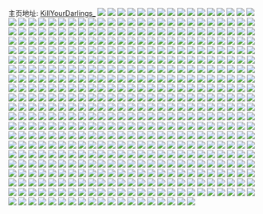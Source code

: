主页地址: [KillYourDarlings_](https://weibo.com/u/5675084008) 
![](https://wx4.sinaimg.cn/mw2000/006c44B2gy1geitjirdgaj30tz0jt43v.jpg) 
![](https://wx4.sinaimg.cn/mw2000/006c44B2gy1geis0g6v1yj30u01t0e0t.jpg) 
![](https://wx4.sinaimg.cn/mw2000/006c44B2gy1geis0hu0v4j30u01t0aus.jpg) 
![](https://wx4.sinaimg.cn/mw2000/006c44B2gy1gei0or2hn1j30u008hdho.jpg) 
![](https://wx4.sinaimg.cn/mw2000/006c44B2gy1gei06efi24j30hs0euq3v.jpg) 
![](https://wx4.sinaimg.cn/mw2000/006c44B2gy1gehkea1f4cj30u01bh7dr.jpg) 
![](https://wx4.sinaimg.cn/mw2000/006c44B2gy1gehkee1hlij32883c7b29.jpg) 
![](https://wx4.sinaimg.cn/mw2000/006c44B2gy1gehkeca7a7j32ve256hdt.jpg) 
![](https://wx4.sinaimg.cn/mw2000/006c44B2gy1gehkeeomvqj30zk0nojx8.jpg) 
![](https://wx4.sinaimg.cn/mw2000/006c44B2gy1gehkefu68sj30u00jy3z9.jpg) 
![](https://wx4.sinaimg.cn/mw2000/006c44B2gy1gehkefc75qj30zk1hgaig.jpg) 
![](https://wx4.sinaimg.cn/mw2000/006c44B2gy1gehkeggw1qj30zk1heah4.jpg) 
![](https://wx4.sinaimg.cn/mw2000/006c44B2gy1gehkei9hz3j32cf3ite81.jpg) 
![](https://wx4.sinaimg.cn/mw2000/006c44B2gy1gehkekjrkvj32d83fcqv5.jpg) 
![](https://wx4.sinaimg.cn/mw2000/006c44B2gy1gehj535voaj30go0go75m.jpg) 
![](https://wx4.sinaimg.cn/mw2000/006c44B2gy1gegwdgg3ahj32tc480qvh.jpg) 
![](https://wx4.sinaimg.cn/mw2000/006c44B2gy1gegwd2ykynj31z42yo1l0.jpg) 
![](https://wx4.sinaimg.cn/mw2000/006c44B2gy1gegwdsb28gj356o3ggkjw.jpg) 
![](https://wx4.sinaimg.cn/mw2000/006c44B2gy1gefljudk1sj30yo0ubqhk.jpg) 
![](https://wx4.sinaimg.cn/mw2000/006c44B2gy1gefljus3uaj30h80f6wf9.jpg) 
![](https://wx4.sinaimg.cn/mw2000/006c44B2gy1gefhfg6l64j31o0190u0y.jpg) 
![](https://wx4.sinaimg.cn/mw2000/006c44B2gy1gefhfki5lej31o0190b2b.jpg) 
![](https://wx4.sinaimg.cn/mw2000/006c44B2gy1gefhfo02vvj31o0190hdu.jpg) 
![](https://wx4.sinaimg.cn/mw2000/006c44B2gy1gefhfrcdd1j31o0190e82.jpg) 
![](https://wx4.sinaimg.cn/mw2000/006c44B2gy1gee6n7ke59j313y1o0qv5.jpg) 
![](https://wx4.sinaimg.cn/mw2000/006c44B2gy1gee6na8h6mj30lv12nn5m.jpg) 
![](https://wx4.sinaimg.cn/mw2000/006c44B2gy1gee6ncd318j316o1kwu0x.jpg) 
![](https://wx4.sinaimg.cn/mw2000/006c44B2gy1gee6n9dad2j31401o2kjl.jpg) 
![](https://wx4.sinaimg.cn/mw2000/006c44B2gy1gebu5xt58pj32yo4g07ws.jpg) 
![](https://wx4.sinaimg.cn/mw2000/006c44B2gy1gebu62rg1ej32tc480x6z.jpg) 
![](https://wx4.sinaimg.cn/mw2000/006c44B2gy1gebu678j87j34802tcx6p.jpg) 
![](https://wx4.sinaimg.cn/mw2000/006c44B2gy1gebu695d7ej32x24dlqv5.jpg) 
![](https://wx4.sinaimg.cn/mw2000/006c44B2gy1gebu9rczkwj31900u0h2f.jpg) 
![](https://wx4.sinaimg.cn/mw2000/006c44B2gy1gebu6gqp4fj34g02yo1l7.jpg) 
![](https://wx4.sinaimg.cn/mw2000/006c44B2gy1gebu9wss0aj32tc480e89.jpg) 
![](https://wx4.sinaimg.cn/mw2000/006c44B2gy1gebu9q3mclj32yo4g0e83.jpg) 
![](https://wx4.sinaimg.cn/mw2000/006c44B2gy1gebu9kq299j34g02yox6y.jpg) 
![](https://wx4.sinaimg.cn/mw2000/006c44B2gy1gebua2utnej341r2p6qvc.jpg) 
![](https://wx4.sinaimg.cn/mw2000/006c44B2gy1gebua6h9b2j31z42yoqv9.jpg) 
![](https://wx4.sinaimg.cn/mw2000/006c44B2gy1gebuac845uj32yo4g07ws.jpg) 
![](https://wx4.sinaimg.cn/mw2000/006c44B2gy1gebuhnvhzkj34g02yokjv.jpg) 
![](https://wx4.sinaimg.cn/mw2000/006c44B2gy1gebujxe57tj34c62w4b2i.jpg) 
![](https://wx4.sinaimg.cn/mw2000/006c44B2gy1gebu6lbdibj34g02yo7wr.jpg) 
![](https://wx4.sinaimg.cn/mw2000/006c44B2gy1gebu6pvz8fj34g02yo4qz.jpg) 
![](https://wx4.sinaimg.cn/mw2000/006c44B2gy1gebu65tynfj31z42yo7wm.jpg) 
![](https://wx4.sinaimg.cn/mw2000/006c44B2gy1gebu6bkzzdj31z42yox6s.jpg) 
![](https://wx4.sinaimg.cn/mw2000/006c44B2gy1geazoz9e1wj30us0usdfy.jpg) 
![](https://wx4.sinaimg.cn/mw2000/006c44B2gy1geazlu2ruqj31400u0hc0.jpg) 
![](https://wx4.sinaimg.cn/mw2000/006c44B2gy1geazozzzokj30us0usdfy.jpg) 
![](https://wx4.sinaimg.cn/mw2000/006c44B2gy1geazmgrb5fj30rs0ku0yg.jpg) 
![](https://wx4.sinaimg.cn/mw2000/006c44B2gy1geaphx3x0rj31406oix6q.jpg) 
![](https://wx4.sinaimg.cn/mw2000/006c44B2gy1geapi88hkcj31405nkhdu.jpg) 
![](https://wx4.sinaimg.cn/mw2000/006c44B2gy1ge9rd21saaj30qo0i43zs.jpg) 
![](https://wx4.sinaimg.cn/mw2000/006c44B2gy1ge8caowpnyj30qo0it402.jpg) 
![](https://wx4.sinaimg.cn/mw2000/006c44B2gy1ge778ewwdlj31s01c0kjl.jpg) 
![](https://wx4.sinaimg.cn/mw2000/006c44B2gy1ge54ewz8r7j31401o2qv5.jpg) 
![](https://wx4.sinaimg.cn/mw2000/006c44B2gy1ge54f08kc8j316o1kwhdt.jpg) 
![](https://wx4.sinaimg.cn/mw2000/006c44B2gy1ge54extsqoj30sx0zg10e.jpg) 
![](https://wx4.sinaimg.cn/mw2000/006c44B2gy1ge3oiwes7pj30gl0cjgne.jpg) 
![](https://wx4.sinaimg.cn/mw2000/006c44B2gy1ge3oiwufl0j30us0usdfy.jpg) 
![](https://wx4.sinaimg.cn/mw2000/006c44B2gy1ge3oixc3cvj30gk0c5tad.jpg) 
![](https://wx4.sinaimg.cn/mw2000/006c44B2gy1ge3oiy0x6vj30zk0zk7eg.jpg) 
![](https://wx4.sinaimg.cn/mw2000/006c44B2gy1ge3oiyi4pwj30us0usdfy.jpg) 
![](https://wx4.sinaimg.cn/mw2000/006c44B2gy1ge3oiz7kizj30zk0zjqar.jpg) 
![](https://wx4.sinaimg.cn/mw2000/006c44B2gy1ge3oizslnxj30zk0rdtct.jpg) 
![](https://wx4.sinaimg.cn/mw2000/006c44B2gy1ge3oj08go4j30us0usdfy.jpg) 
![](https://wx4.sinaimg.cn/mw2000/006c44B2gy1ge3oj0sl8lj30zk0r3q77.jpg) 
![](https://wx4.sinaimg.cn/mw2000/006c44B2gy1ge3m7xhpxdj31hc0zkb2b.jpg) 
![](https://wx4.sinaimg.cn/mw2000/006c44B2gy1ge3m7470x3j31hc0zkb2b.jpg) 
![](https://wx4.sinaimg.cn/mw2000/006c44B2gy1ge3m7j7oruj31hc0zk7wj.jpg) 
![](https://wx4.sinaimg.cn/mw2000/006c44B2gy1ge06eg4lanj30ra0zktk9.jpg) 
![](https://wx4.sinaimg.cn/mw2000/006c44B2gy1ge06eh7kvij30ra0zkwnr.jpg) 
![](https://wx4.sinaimg.cn/mw2000/006c44B2gy1ge06eig802j30ra0zkk28.jpg) 
![](https://wx4.sinaimg.cn/mw2000/006c44B2gy1ge06ejpe0oj30ra0zk7fh.jpg) 
![](https://wx4.sinaimg.cn/mw2000/006c44B2gy1ge06ekv3pvj30sg0zkqd2.jpg) 
![](https://wx4.sinaimg.cn/mw2000/006c44B2gy1ge06em38jdj30sg0zkguq.jpg) 
![](https://wx4.sinaimg.cn/mw2000/006c44B2gy1ge06enc0o8j30ra0zkti7.jpg) 
![](https://wx4.sinaimg.cn/mw2000/006c44B2gy1ge06eonzoqj30sg0zktkr.jpg) 
![](https://wx4.sinaimg.cn/mw2000/006c44B2gy1ge06eqhx0qj318g0zkwtl.jpg) 
![](https://wx4.sinaimg.cn/mw2000/006c44B2gy1gdx2an2v3gj322o340u0x.jpg) 
![](https://wx4.sinaimg.cn/mw2000/006c44B2gy1gdx2aove3hj30u013ztff.jpg) 
![](https://wx4.sinaimg.cn/mw2000/006c44B2gy1gdx2ao70lsj30v91jlkds.jpg) 
![](https://wx4.sinaimg.cn/mw2000/006c44B2gy1gdx2aqocqnj322o340npe.jpg) 
![](https://wx4.sinaimg.cn/mw2000/006c44B2gy1gdx2azevpaj326q3a37wk.jpg) 
![](https://wx4.sinaimg.cn/mw2000/006c44B2gy1gdx2arffsmj314513gdr7.jpg) 
![](https://wx4.sinaimg.cn/mw2000/006c44B2gy1gdx2avpabbj31jk2931kx.jpg) 
![](https://wx4.sinaimg.cn/mw2000/006c44B2gy1gdx2auk8x5j31jk292hdt.jpg) 
![](https://wx4.sinaimg.cn/mw2000/006c44B2gy1gdx2asuil0j31jk2qrkjl.jpg) 
![](https://wx4.sinaimg.cn/mw2000/006c44B2gy1gdvlw50xwlj30u011igoz.jpg) 
![](https://wx4.sinaimg.cn/mw2000/006c44B2gy1gdvlw6cj45j30u011iaeu.jpg) 
![](https://wx4.sinaimg.cn/mw2000/006c44B2gy1gdvlw7elkej30u011i0ww.jpg) 
![](https://wx4.sinaimg.cn/mw2000/006c44B2gy1gdvlw8erqzj30u011iae8.jpg) 
![](https://wx4.sinaimg.cn/mw2000/006c44B2gy1gdvlwahte8j30u011h42f.jpg) 
![](https://wx4.sinaimg.cn/mw2000/006c44B2gy1gdvlwcg17aj30u011iae3.jpg) 
![](https://wx4.sinaimg.cn/mw2000/006c44B2gy1gdvlw9j1qmj30u011igq7.jpg) 
![](https://wx4.sinaimg.cn/mw2000/006c44B2gy1gdvlwbd39ej30u011igot.jpg) 
![](https://wx4.sinaimg.cn/mw2000/006c44B2gy1gduhyfdno7j30u00uptbg.jpg) 
![](https://wx4.sinaimg.cn/mw2000/006c44B2gy1gduhyg59i3j30u00u0q8l.jpg) 
![](https://wx4.sinaimg.cn/mw2000/006c44B2gy1gduhygqbxzj30u011iwj3.jpg) 
![](https://wx4.sinaimg.cn/mw2000/006c44B2gy1gduhyhardgj30u011i41m.jpg) 
![](https://wx4.sinaimg.cn/mw2000/006c44B2gy1gduhyhv855j30u011h445.jpg) 
![](https://wx4.sinaimg.cn/mw2000/006c44B2gy1gduhyicph7j30u011hada.jpg) 
![](https://wx4.sinaimg.cn/mw2000/006c44B2gy1gduhyjihmxj30u011i7af.jpg) 
![](https://wx4.sinaimg.cn/mw2000/006c44B2gy1gduhyisx4tj30u011d41g.jpg) 
![](https://wx4.sinaimg.cn/mw2000/006c44B2gy1gduhyk27lwj30u010rdn9.jpg) 
![](https://wx4.sinaimg.cn/mw2000/006c44B2gy1gds6hkjp26j31400u0n22.jpg) 
![](https://wx4.sinaimg.cn/mw2000/006c44B2gy1gds6hme2vfj30u0191jy5.jpg) 
![](https://wx4.sinaimg.cn/mw2000/006c44B2gy1gds6hnxafkj31400u0gpk.jpg) 
![](https://wx4.sinaimg.cn/mw2000/006c44B2gy1gds6hrqv6yj30u01cyn6r.jpg) 
![](https://wx4.sinaimg.cn/mw2000/006c44B2gy1gds6ht63hfj317h0u0778.jpg) 
![](https://wx4.sinaimg.cn/mw2000/006c44B2gy1gds6hw7y2zj31400u010r.jpg) 
![](https://wx4.sinaimg.cn/mw2000/006c44B2gy1gdohvw36foj30u011iwk8.jpg) 
![](https://wx4.sinaimg.cn/mw2000/006c44B2gy1gdohvwqk78j30q00wigqq.jpg) 
![](https://wx4.sinaimg.cn/mw2000/006c44B2gy1gdohvxfuoij30u011iah0.jpg) 
![](https://wx4.sinaimg.cn/mw2000/006c44B2gy1gdohvy7azoj30u00u00vy.jpg) 
![](https://wx4.sinaimg.cn/mw2000/006c44B2gy1gdnbh3cegdj30u011i0wr.jpg) 
![](https://wx4.sinaimg.cn/mw2000/006c44B2gy1gdnbh3z6xxj30u011itd0.jpg) 
![](https://wx4.sinaimg.cn/mw2000/006c44B2gy1gdnbh4qp95j30sg0iz40m.jpg) 
![](https://wx4.sinaimg.cn/mw2000/006c44B2gy1gdnbh6byjpj33gg56oha7.jpg) 
![](https://wx4.sinaimg.cn/mw2000/006c44B2gy1gdl4evlsr6j30sg1ek441.jpg) 
![](https://wx4.sinaimg.cn/mw2000/006c44B2gy1gdl4ew5mv4j30sg1ekahz.jpg) 
![](https://wx4.sinaimg.cn/mw2000/006c44B2gy1gdhjet4ovuj31jk3d24qp.jpg) 
![](https://wx4.sinaimg.cn/mw2000/006c44B2gy1gdgpzwu186j30u01t0wra.jpg) 
![](https://wx4.sinaimg.cn/mw2000/006c44B2gy1gdgo9aqweoj30u011hmzq.jpg) 
![](https://wx4.sinaimg.cn/mw2000/006c44B2gy1gdgo9by7fjj30u00u0774.jpg) 
![](https://wx4.sinaimg.cn/mw2000/006c44B2gy1gdgo9b86wbj30u011iq54.jpg) 
![](https://wx4.sinaimg.cn/mw2000/006c44B2gy1gdegcbbrkwj30q00wimzi.jpg) 
![](https://wx4.sinaimg.cn/mw2000/006c44B2gy1gdegcc179qj30q00wi40e.jpg) 
![](https://wx4.sinaimg.cn/mw2000/006c44B2gy1gdegccpqr3j30mg0o8myt.jpg) 
![](https://wx4.sinaimg.cn/mw2000/006c44B2gy1gdegcdfdu1j30rq0yogo5.jpg) 
![](https://wx4.sinaimg.cn/mw2000/006c44B2gy1gdegce2rlxj30rp0ymdib.jpg) 
![](https://wx4.sinaimg.cn/mw2000/006c44B2gy1gdegcfbq8dj30rq0yo0w3.jpg) 
![](https://wx4.sinaimg.cn/mw2000/006c44B2gy1gdeg8myqcij30u011c42l.jpg) 
![](https://wx4.sinaimg.cn/mw2000/006c44B2gy1gdeg8oxo5uj30u00u0wio.jpg) 
![](https://wx4.sinaimg.cn/mw2000/006c44B2gy1gdeg8nylnoj30u011cdky.jpg) 
![](https://wx4.sinaimg.cn/mw2000/006c44B2gy1gdeg9pxamij30u00u0tbb.jpg) 
![](https://wx4.sinaimg.cn/mw2000/006c44B2gy1gdebia58czj314010y15m.jpg) 
![](https://wx4.sinaimg.cn/mw2000/006c44B2gy1gdebiaoswtj314010ydqm.jpg) 
![](https://wx4.sinaimg.cn/mw2000/006c44B2gy1gdebibhyetj314010y12j.jpg) 
![](https://wx4.sinaimg.cn/mw2000/006c44B2gy1gdebic05i6j314010ygvv.jpg) 
![](https://wx4.sinaimg.cn/mw2000/006c44B2gy1gdebicku78j31401jg4fq.jpg) 
![](https://wx4.sinaimg.cn/mw2000/006c44B2gy1gdd9s9rglhj31o0190000.jpg) 
![](https://wx4.sinaimg.cn/mw2000/006c44B2gy1gdd9sfkofyj31901o0b2a.jpg) 
![](https://wx4.sinaimg.cn/mw2000/006c44B2gy1gdd9srbgyqj31901o0e82.jpg) 
![](https://wx4.sinaimg.cn/mw2000/006c44B2gy1gdd9smic8qj31o0190b2a.jpg) 
![](https://wx4.sinaimg.cn/mw2000/006c44B2gy1gdd0npdh5dj33dj52anpo.jpg) 
![](https://wx4.sinaimg.cn/mw2000/006c44B2gy1gdd0ofpf83j33dj52ahe6.jpg) 
![](https://wx4.sinaimg.cn/mw2000/006c44B2gy1gdd0p5740mj33dj52aqvh.jpg) 
![](https://wx4.sinaimg.cn/mw2000/006c44B2gy1gdc2mut6prj30k40g8gwa.jpg) 
![](https://wx4.sinaimg.cn/mw2000/006c44B2gy1gdc2mwvye1j30tz1it4qp.jpg) 
![](https://wx4.sinaimg.cn/mw2000/006c44B2gy1gdbwp7d1qtj311x1kw77g.jpg) 
![](https://wx4.sinaimg.cn/mw2000/006c44B2gy1gdbwp70etgj30u011fag0.jpg) 
![](https://wx4.sinaimg.cn/mw2000/006c44B2gy1gdbwp6lx93j30rs0xlwmj.jpg) 
![](https://wx4.sinaimg.cn/mw2000/006c44B2gy1gd9qg7kpx0j31402bg1ky.jpg) 
![](https://wx4.sinaimg.cn/mw2000/006c44B2gy1gd9qg8dl1nj30s20titdz.jpg) 
![](https://wx4.sinaimg.cn/mw2000/006c44B2gy1gd9qg8v8coj30s20u6jxc.jpg) 
![](https://wx4.sinaimg.cn/mw2000/006c44B2gy1gd9qg9vh89j31401kk1kx.jpg) 
![](https://wx4.sinaimg.cn/mw2000/006c44B2gy1gd54xrwmwlj311m1hce1y.jpg) 
![](https://wx4.sinaimg.cn/mw2000/006c44B2gy1gd54xomkpej32o03k0hdv.jpg) 
![](https://wx4.sinaimg.cn/mw2000/006c44B2gy1gd54xqnrzlj33k02o0npe.jpg) 
![](https://wx4.sinaimg.cn/mw2000/006c44B2gy1gd4xvqjih4j31ko11se82.jpg) 
![](https://wx4.sinaimg.cn/mw2000/006c44B2gy1gd4xvs7zgkj31ko10ex6p.jpg) 
![](https://wx4.sinaimg.cn/mw2000/006c44B2gy1gd33y3ph89j30t010978b.jpg) 
![](https://wx4.sinaimg.cn/mw2000/006c44B2gy1gd33y43soqj30t0109q6m.jpg) 
![](https://wx4.sinaimg.cn/mw2000/006c44B2gy1gd33y4hfb0j30t0109tco.jpg) 
![](https://wx4.sinaimg.cn/mw2000/006c44B2gy1gd33y542gdj30t0109n1d.jpg) 
![](https://wx4.sinaimg.cn/mw2000/006c44B2gy1gcxd5r3fthj31s016onpd.jpg) 
![](https://wx4.sinaimg.cn/mw2000/006c44B2gy1gctdg8ta7sj30n00uotbi.jpg) 
![](https://wx4.sinaimg.cn/mw2000/006c44B2gy1gctdg9bt12j314513gdr7.jpg) 
![](https://wx4.sinaimg.cn/mw2000/006c44B2gy1gctdk6h9rdj31w02io1ky.jpg) 
![](https://wx4.sinaimg.cn/mw2000/006c44B2gy1gctdk7v9wuj31tg2fp4qp.jpg) 
![](https://wx4.sinaimg.cn/mw2000/006c44B2gy1gctdk98oddj31pe2fou0x.jpg) 
![](https://wx4.sinaimg.cn/mw2000/006c44B2gy1gctdk9zegsj30u012wak1.jpg) 
![](https://wx4.sinaimg.cn/mw2000/006c44B2gy1gctdkamz8gj30u0139gwp.jpg) 
![](https://wx4.sinaimg.cn/mw2000/006c44B2gy1gctdkb6gmsj30u00zzqcy.jpg) 
![](https://wx4.sinaimg.cn/mw2000/006c44B2gy1gctdkblbeuj30u00twjz2.jpg) 
![](https://wx4.sinaimg.cn/mw2000/006c44B2gy1gcspispnjkj30qo0gpgp0.jpg) 
![](https://wx4.sinaimg.cn/mw2000/006c44B2gy1gcspitffnhj30qo12on25.jpg) 
![](https://wx4.sinaimg.cn/mw2000/006c44B2gy1gcsphy1nooj31hc0u0dqp.jpg) 
![](https://wx4.sinaimg.cn/mw2000/006c44B2gy1gcspiu3hj4j30qn0engpe.jpg) 
![](https://wx4.sinaimg.cn/mw2000/006c44B2gy1gcspigkbi5j31o01907wk.jpg) 
![](https://wx4.sinaimg.cn/mw2000/006c44B2gy1gcspi0a94cj30zk0zk11y.jpg) 
![](https://wx4.sinaimg.cn/mw2000/006c44B2gy1gcspi0v71gj315o1jk42y.jpg) 
![](https://wx4.sinaimg.cn/mw2000/006c44B2gy1gcspivalkxj30qo15745v.jpg) 
![](https://wx4.sinaimg.cn/mw2000/006c44B2gy1gcspivyedfj30qo0gmdi4.jpg) 
![](https://wx4.sinaimg.cn/mw2000/006c44B2gy1gcshfuzz6dj30u00k0tcs.jpg) 
![](https://wx4.sinaimg.cn/mw2000/006c44B2gy1gcr7k6qdxlj31jk112trx.jpg) 
![](https://wx4.sinaimg.cn/mw2000/006c44B2gy1gcr7k7yl5qj31fu0yk4gq.jpg) 
![](https://wx4.sinaimg.cn/mw2000/006c44B2gy1gcr7k8vajdj31jk0v9ann.jpg) 
![](https://wx4.sinaimg.cn/mw2000/006c44B2gy1gcr7kaqe28j31jk0v9qk1.jpg) 
![](https://wx4.sinaimg.cn/mw2000/006c44B2gy1gcr7kbmbv9j31jk0v9amz.jpg) 
![](https://wx4.sinaimg.cn/mw2000/006c44B2gy1gcow4fqh6ej30ae068glp.jpg) 
![](https://wx4.sinaimg.cn/mw2000/006c44B2gy1gcnt2u6mksj30u00smah5.jpg) 
![](https://wx4.sinaimg.cn/mw2000/006c44B2gy1gcnt2vckq6j31tg2fp4qp.jpg) 
![](https://wx4.sinaimg.cn/mw2000/006c44B2gy1gcnt2wpxb6j30rs1akb29.jpg) 
![](https://wx4.sinaimg.cn/mw2000/006c44B2gy1gcnt2ybikgj325s1j2u0x.jpg) 
![](https://wx4.sinaimg.cn/mw2000/006c44B2gy1gcnt32k1p4j31f02gi1ky.jpg) 
![](https://wx4.sinaimg.cn/mw2000/006c44B2gy1gcnt308c9cj316o1j41do.jpg) 
![](https://wx4.sinaimg.cn/mw2000/006c44B2gy1gclu95j4sfj31pk2jzhdt.jpg) 
![](https://wx4.sinaimg.cn/mw2000/006c44B2gy1gckofnqrwqj30u00f9afc.jpg) 
![](https://wx4.sinaimg.cn/mw2000/006c44B2gy1gckofod56jj30u00gvdho.jpg) 
![](https://wx4.sinaimg.cn/mw2000/006c44B2gy1gckofow1gwj30u00cftae.jpg) 
![](https://wx4.sinaimg.cn/mw2000/006c44B2gy1gckofpixmsj30u00cnn0f.jpg) 
![](https://wx4.sinaimg.cn/mw2000/006c44B2gy1gckj16l7voj30u00gvn5e.jpg) 
![](https://wx4.sinaimg.cn/mw2000/006c44B2gy1gcjeyaaldvj30u014446t.jpg) 
![](https://wx4.sinaimg.cn/mw2000/006c44B2gy1gcjeybvfydj30u013pnej.jpg) 
![](https://wx4.sinaimg.cn/mw2000/006c44B2gy1gcj99x8fwnj31zm1evkbk.jpg) 
![](https://wx4.sinaimg.cn/mw2000/006c44B2gy1gcj9a3eov9j30u00o077w.jpg) 
![](https://wx4.sinaimg.cn/mw2000/006c44B2gy1gcj9a2cb9gj32c028h4qq.jpg) 
![](https://wx4.sinaimg.cn/mw2000/006c44B2gy1gcj9a43kx2j30u00o0q5n.jpg) 
![](https://wx4.sinaimg.cn/mw2000/006c44B2gy1gchzkhrdj7j30qo12z42l.jpg) 
![](https://wx4.sinaimg.cn/mw2000/006c44B2gy1gchzkinm4sj30qo130dk7.jpg) 
![](https://wx4.sinaimg.cn/mw2000/006c44B2gy1gci433usnbj30qo0tvtcw.jpg) 
![](https://wx4.sinaimg.cn/mw2000/006c44B2gy1gci436los6j30qo130qmo.jpg) 
![](https://wx4.sinaimg.cn/mw2000/006c44B2gy1gcgtgim443j30ox11imzj.jpg) 
![](https://wx4.sinaimg.cn/mw2000/006c44B2gy1gcgtgl31j0j30mq0xc454.jpg) 
![](https://wx4.sinaimg.cn/mw2000/006c44B2gy1gcgtgk6smcj31jk1111kx.jpg) 
![](https://wx4.sinaimg.cn/mw2000/006c44B2gy1gcgtglr248j30n00xegrr.jpg) 
![](https://wx4.sinaimg.cn/mw2000/006c44B2gy1gcgtgmkbbxj30n00xg44i.jpg) 
![](https://wx4.sinaimg.cn/mw2000/006c44B2gy1gcgtgn6iqdj30n00xegse.jpg) 
![](https://wx4.sinaimg.cn/mw2000/006c44B2gy1gcgtgoeauwj30n00xe0yl.jpg) 
![](https://wx4.sinaimg.cn/mw2000/006c44B2gy1gcgtgnq81yj30n00xbjug.jpg) 
![](https://wx4.sinaimg.cn/mw2000/006c44B2gy1gcgtgqyr1bj31e0230npd.jpg) 
![](https://wx4.sinaimg.cn/mw2000/006c44B2gy1gcfwp6u6yqj33k02o0e89.jpg) 
![](https://wx4.sinaimg.cn/mw2000/006c44B2gy1gcc5bb6a6qj3140188k9d.jpg) 
![](https://wx4.sinaimg.cn/mw2000/006c44B2gy1gc20jm4fk3j31jk111gw5.jpg) 
![](https://wx4.sinaimg.cn/mw2000/006c44B2gy1gc0w8tzp7bj30sg0iz0u7.jpg) 
![](https://wx4.sinaimg.cn/mw2000/006c44B2gy1gc0w8uhp3dj30zk0np0vy.jpg) 
![](https://wx4.sinaimg.cn/mw2000/006c44B2gy1gc0w8v4onaj30u011i780.jpg) 
![](https://wx4.sinaimg.cn/mw2000/006c44B2gy1gc0w8vn788j30pw0w6q6r.jpg) 
![](https://wx4.sinaimg.cn/mw2000/006c44B2gy1gc0w8w7pt7j30u011igp9.jpg) 
![](https://wx4.sinaimg.cn/mw2000/006c44B2gy1gc0w8wsdj0j30u011i76x.jpg) 
![](https://wx4.sinaimg.cn/mw2000/006c44B2gy1gc0jlgcxs4j30u00ygtc8.jpg) 
![](https://wx4.sinaimg.cn/mw2000/006c44B2gy1gc0jlin2rdg30dw0b4x6q.jpg) 
![](https://wx4.sinaimg.cn/mw2000/006c44B2gy1gbzlby0y1oj356o3gg1kz.jpg) 
![](https://wx4.sinaimg.cn/mw2000/006c44B2gy1gbzlc48yv0j356o3ggx6q.jpg) 
![](https://wx4.sinaimg.cn/mw2000/006c44B2gy1gbyqbez7ssj3140194tqt.jpg) 
![](https://wx4.sinaimg.cn/mw2000/006c44B2gy1gbycaj3fkmj30k00ov78o.jpg) 
![](https://wx4.sinaimg.cn/mw2000/006c44B2gy1gbycak5anlj30k00j141r.jpg) 
![](https://wx4.sinaimg.cn/mw2000/006c44B2gy1gbycakhyn8j30dd0cfdh8.jpg) 
![](https://wx4.sinaimg.cn/mw2000/006c44B2gy1gbycalpnkzj30k00jr0w2.jpg) 
![](https://wx4.sinaimg.cn/mw2000/006c44B2gy1gbxfvmiy99j31p62jr4lq.jpg) 
![](https://wx4.sinaimg.cn/mw2000/006c44B2gy1gbxfvlppgfj30np0zk75n.jpg) 
![](https://wx4.sinaimg.cn/mw2000/006c44B2gy1gbxfvnmr5xj321v32s7wh.jpg) 
![](https://wx4.sinaimg.cn/mw2000/006c44B2gy1gbxfvqlvhsj3204306x6s.jpg) 
![](https://wx4.sinaimg.cn/mw2000/006c44B2gy1gbxfvtsd8wj31jk2o1qv5.jpg) 
![](https://wx4.sinaimg.cn/mw2000/006c44B2gy1gbxfvui2qrj30u0190grh.jpg) 
![](https://wx4.sinaimg.cn/mw2000/006c44B2gy1gbxfvoh41gj314a25sn4t.jpg) 
![](https://wx4.sinaimg.cn/mw2000/006c44B2gy1gbxfvv5451j30u01hbgrm.jpg) 
![](https://wx4.sinaimg.cn/mw2000/006c44B2gy1gbv844bggij30qo0pcjvr.jpg) 
![](https://wx4.sinaimg.cn/mw2000/006c44B2gy1gbsbkfigtbj30u011i0wg.jpg) 
![](https://wx4.sinaimg.cn/mw2000/006c44B2gy1gbsbkg3cr6j30u00u041x.jpg) 
![](https://wx4.sinaimg.cn/mw2000/006c44B2gy1gbsbkgryvej30u011igpm.jpg) 
![](https://wx4.sinaimg.cn/mw2000/006c44B2gy1gbsbkhe6efj30u011igqy.jpg) 
![](https://wx4.sinaimg.cn/mw2000/006c44B2gy1gbsbklz5wgj30qo0watc3.jpg) 
![](https://wx4.sinaimg.cn/mw2000/006c44B2gy1gbsbki7dcfj30t017ktjl.jpg) 
![](https://wx4.sinaimg.cn/mw2000/006c44B2gy1gbsbkiwcgnj30u011hdl5.jpg) 
![](https://wx4.sinaimg.cn/mw2000/006c44B2gy1gbsbkjksgxj30u011i0yq.jpg) 
![](https://wx4.sinaimg.cn/mw2000/006c44B2gy1gbsbkmsbenj30ts1180x3.jpg) 
![](https://wx4.sinaimg.cn/mw2000/006c44B2gy1gbrtuoq6igj32ea1lj4qr.jpg) 
![](https://wx4.sinaimg.cn/mw2000/006c44B2gy1gbrtuucsmkj32hq3qke86.jpg) 
![](https://wx4.sinaimg.cn/mw2000/006c44B2gy1gbn4lfazwzj30tw0jrjy9.jpg) 
![](https://wx4.sinaimg.cn/mw2000/006c44B2gy1gblv2qpocej31s035s7wl.jpg) 
![](https://wx4.sinaimg.cn/mw2000/006c44B2gy1gblv2vyfhsj335s23u1l2.jpg) 
![](https://wx4.sinaimg.cn/mw2000/006c44B2gy1gblv31t2zyj323u35shdy.jpg) 
![](https://wx4.sinaimg.cn/mw2000/006c44B2gy1gblv37tsutj335s23uu11.jpg) 
![](https://wx4.sinaimg.cn/mw2000/006c44B2gy1gbkqq0mrkvj30u00zon1g.jpg) 
![](https://wx4.sinaimg.cn/mw2000/006c44B2gy1gbkqq18nj2j30u00zo0xr.jpg) 
![](https://wx4.sinaimg.cn/mw2000/006c44B2gy1gbkqq1swgjj30u00zon26.jpg) 
![](https://wx4.sinaimg.cn/mw2000/006c44B2gy1gbkqq2aewuj30u00zojvd.jpg) 
![](https://wx4.sinaimg.cn/mw2000/006c44B2gy1gbkox2mioej30u00towjr.jpg) 
![](https://wx4.sinaimg.cn/mw2000/006c44B2gy1gbih2uin7bj31vo3h0e81.jpg) 
![](https://wx4.sinaimg.cn/mw2000/006c44B2gy1gb3j5ovry7j30u00yi0x2.jpg) 
![](https://wx4.sinaimg.cn/mw2000/006c44B2gy1gb12v2hnjnj30u02faqpt.jpg) 
![](https://wx4.sinaimg.cn/mw2000/006c44B2gy1gb0hjfriq1j30u011ijvs.jpg) 
![](https://wx4.sinaimg.cn/mw2000/006c44B2gy1gb0hjgdpyyj30u011hacx.jpg) 
![](https://wx4.sinaimg.cn/mw2000/006c44B2gy1gb0hjh1stvj30u011i417.jpg) 
![](https://wx4.sinaimg.cn/mw2000/006c44B2gy1gazwpptr29j32o03k0x72.jpg) 
![](https://wx4.sinaimg.cn/mw2000/006c44B2ly1gajiolpnbbj3140282e81.jpg) 
![](https://wx4.sinaimg.cn/mw2000/006c44B2ly1gajdz689jfj30pc1aq12b.jpg) 
![](https://wx4.sinaimg.cn/mw2000/006c44B2gy1gah57vj9hfj30qo0qodim.jpg) 
![](https://wx4.sinaimg.cn/mw2000/006c44B2gy1gah57usmm2j30u00u00wf.jpg) 
![](https://wx4.sinaimg.cn/mw2000/006c44B2gy1gah57w5m3qj30rj0rjmzy.jpg) 
![](https://wx4.sinaimg.cn/mw2000/006c44B2gy1gah58117otj30u011hadc.jpg) 
![](https://wx4.sinaimg.cn/mw2000/006c44B2gy1gah581rbn0j30u011hdis.jpg) 
![](https://wx4.sinaimg.cn/mw2000/006c44B2gy1gah57u2chqj30u00u077a.jpg) 
![](https://wx4.sinaimg.cn/mw2000/006c44B2gy1gah57xzqetj30u00u0n0n.jpg) 
![](https://wx4.sinaimg.cn/mw2000/006c44B2gy1gah5809rjlj30u011ctba.jpg) 
![](https://wx4.sinaimg.cn/mw2000/006c44B2gy1gah57yz53jj30u00u0428.jpg) 
![](https://wx4.sinaimg.cn/mw2000/006c44B2gy1gah57wz3s8j30u00u0n1t.jpg) 
![](https://wx4.sinaimg.cn/mw2000/006c44B2ly1gagel0syo2j31hc1hcqv5.jpg) 
![](https://wx4.sinaimg.cn/mw2000/006c44B2ly1gagelfi6anj33k02o01l2.jpg) 
![](https://wx4.sinaimg.cn/mw2000/006c44B2ly1gagellx0psj31z41hcb2a.jpg) 
![](https://wx4.sinaimg.cn/mw2000/006c44B2ly1gagem8o5vxj33k02o0npl.jpg) 
![](https://wx4.sinaimg.cn/mw2000/006c44B2ly1gagem9vk0vj30qo0hs783.jpg) 
![](https://wx4.sinaimg.cn/mw2000/006c44B2ly1gagemnh8a1j33k02o0hdx.jpg) 
![](https://wx4.sinaimg.cn/mw2000/006c44B2ly1gagemu4cl5j31o01907wi.jpg) 
![](https://wx4.sinaimg.cn/mw2000/006c44B2ly1gagen3taeuj32o03k01l0.jpg) 
![](https://wx4.sinaimg.cn/mw2000/006c44B2ly1gagen82d72j30rs1124qp.jpg) 
![](https://wx4.sinaimg.cn/mw2000/006c44B2gy1gacdjqxuroj30r40wj0uf.jpg) 
![](https://wx4.sinaimg.cn/mw2000/006c44B2gy1gacdjripg8j30u011i0z3.jpg) 
![](https://wx4.sinaimg.cn/mw2000/006c44B2gy1gacdjs9ffbj30u011iag9.jpg) 
![](https://wx4.sinaimg.cn/mw2000/006c44B2gy1gacdjssbb1j30u011iwi4.jpg) 
![](https://wx4.sinaimg.cn/mw2000/006c44B2gy1gacdjte68bj30u00jzdh2.jpg) 
![](https://wx4.sinaimg.cn/mw2000/006c44B2gy1gacdju3ifmj30u011itdx.jpg) 
![](https://wx4.sinaimg.cn/mw2000/006c44B2gy1gacdjuol9qj30pp0srwi4.jpg) 
![](https://wx4.sinaimg.cn/mw2000/006c44B2gy1gacdjvbpqwj30hc0lp40t.jpg) 
![](https://wx4.sinaimg.cn/mw2000/006c44B2gy1ga9bkob2sfj314411i7eg.jpg) 
![](https://wx4.sinaimg.cn/mw2000/006c44B2gy1ga8975jr93j30qo01wdfx.jpg) 
![](https://wx4.sinaimg.cn/mw2000/006c44B2ly1ga87vf3q0ej33k02o0b2h.jpg) 
![](https://wx4.sinaimg.cn/mw2000/006c44B2ly1ga87vfxb7sj301u01jdfu.jpg) 
![](https://wx4.sinaimg.cn/mw2000/006c44B2ly1ga171ti04fj31402awkjl.jpg) 
![](https://wx4.sinaimg.cn/mw2000/006c44B2ly1ga174vsfroj315518nh90.jpg) 
![](https://wx4.sinaimg.cn/mw2000/006c44B2ly1ga172d6kgvj31400u04c9.jpg) 
![](https://wx4.sinaimg.cn/mw2000/006c44B2ly1ga172yez7vj31o01901ky.jpg) 
![](https://wx4.sinaimg.cn/mw2000/006c44B2ly1ga173k7of0j33k02o0u14.jpg) 
![](https://wx4.sinaimg.cn/mw2000/006c44B2ly1ga174e2hc6j33k02o0he3.jpg) 
![](https://wx4.sinaimg.cn/mw2000/006c44B2ly1ga172ln70sj31901o0e82.jpg) 
![](https://wx4.sinaimg.cn/mw2000/006c44B2ly1ga174wwvduj30kb0phjy1.jpg) 
![](https://wx4.sinaimg.cn/mw2000/006c44B2ly1ga175tduh9j33k02o0x6w.jpg) 
![](https://wx4.sinaimg.cn/mw2000/006c44B2ly1ga174rvtaej31hc1z4npe.jpg) 
![](https://wx4.sinaimg.cn/mw2000/006c44B2ly1ga172r16gij31901o04qq.jpg) 
![](https://wx4.sinaimg.cn/mw2000/006c44B2ly1ga1755fkn0j31401o21ky.jpg) 
![](https://wx4.sinaimg.cn/mw2000/006c44B2ly1ga174ii0sqj311h0rd4qp.jpg) 
![](https://wx4.sinaimg.cn/mw2000/006c44B2ly1ga176rt30gj33k02o0npn.jpg) 
![](https://wx4.sinaimg.cn/mw2000/006c44B2ly1ga172anztmj31901o0x6p.jpg) 
![](https://wx4.sinaimg.cn/mw2000/006c44B2ly1g9p8p8att4j30u00u042u.jpg) 
![](https://wx4.sinaimg.cn/mw2000/006c44B2ly1g9p8p8sxmmj30u00u0tb6.jpg) 
![](https://wx4.sinaimg.cn/mw2000/006c44B2ly1g9p8p99ogwj30u00u0n1j.jpg) 
![](https://wx4.sinaimg.cn/mw2000/006c44B2ly1g9p8p9ucshj30u00u0jv6.jpg) 
![](https://wx4.sinaimg.cn/mw2000/006c44B2ly1g9p8pacc8kj30u00u0gp8.jpg) 
![](https://wx4.sinaimg.cn/mw2000/006c44B2ly1g9p8pashxoj30u00u0n2n.jpg) 
![](https://wx4.sinaimg.cn/mw2000/006c44B2gy1g9k1b9bds0j31p42joqol.jpg) 
![](https://wx4.sinaimg.cn/mw2000/006c44B2gy1g9k1ba2ao2j30zk1hcn7k.jpg) 
![](https://wx4.sinaimg.cn/mw2000/006c44B2gy1g9k1bb8jxnj31nn2hg1kx.jpg) 
![](https://wx4.sinaimg.cn/mw2000/006c44B2ly1g9d1ztmiovj315o15ob06.jpg) 
![](https://wx4.sinaimg.cn/mw2000/006c44B2ly1g9d22f8gpqj30q80kumz8.jpg) 
![](https://wx4.sinaimg.cn/mw2000/006c44B2ly1g9d22dczcwj31pq1pou0x.jpg) 
![](https://wx4.sinaimg.cn/mw2000/006c44B2ly1g9d22dqpqvj30m80m50uo.jpg) 
![](https://wx4.sinaimg.cn/mw2000/006c44B2ly1g9d22e7uijj30u00u00w9.jpg) 
![](https://wx4.sinaimg.cn/mw2000/006c44B2ly1g9d22ex2omj30ku0jmqa3.jpg) 
![](https://wx4.sinaimg.cn/mw2000/006c44B2ly1g9biklzswlj30k00zkaps.jpg) 
![](https://wx4.sinaimg.cn/mw2000/006c44B2ly1g9bik8vw34j30yo0u00tl.jpg) 
![](https://wx4.sinaimg.cn/mw2000/006c44B2ly1g9bik8eih9j30u0140n1o.jpg) 
![](https://wx4.sinaimg.cn/mw2000/006c44B2ly1g9an2hbu4zj31901o0qv6.jpg) 
![](https://wx4.sinaimg.cn/mw2000/006c44B2ly1g9an2q3wklj31901o0b2a.jpg) 
![](https://wx4.sinaimg.cn/mw2000/006c44B2ly1g95difvjdjj311x1kwtka.jpg) 
![](https://wx4.sinaimg.cn/mw2000/006c44B2ly1g95digiv7sj323v35s1kx.jpg) 
![](https://wx4.sinaimg.cn/mw2000/006c44B2ly1g95dih08eij318c1kwn6h.jpg) 
![](https://wx4.sinaimg.cn/mw2000/006c44B2ly1g95dihf2g8j31491kwgqx.jpg) 
![](https://wx4.sinaimg.cn/mw2000/006c44B2ly1g95dihopvzj313p1kwqa7.jpg) 
![](https://wx4.sinaimg.cn/mw2000/006c44B2ly1g95dii1y94j31391kwgsx.jpg) 
![](https://wx4.sinaimg.cn/mw2000/006c44B2ly1g95diietkwj314l1khti1.jpg) 
![](https://wx4.sinaimg.cn/mw2000/006c44B2ly1g95diiwyl1j31471kw48c.jpg) 
![](https://wx4.sinaimg.cn/mw2000/006c44B2ly1g95dijax6cj31371kwtie.jpg) 
![](https://wx4.sinaimg.cn/mw2000/006c44B2ly1g92mfpzst6j30u00gwtc9.jpg) 
![](https://wx4.sinaimg.cn/mw2000/006c44B2ly1g8zxcsrlynj30sw1hcqh6.jpg) 
![](https://wx4.sinaimg.cn/mw2000/006c44B2ly1g8zxcut301j30sw1hcnbd.jpg) 
![](https://wx4.sinaimg.cn/mw2000/006c44B2ly1g8zxd68hytj30sw1hcdtp.jpg) 
![](https://wx4.sinaimg.cn/mw2000/006c44B2ly1g8zxcwdmxhj30sw1hc7if.jpg) 
![](https://wx4.sinaimg.cn/mw2000/006c44B2ly1g8zxco0uchj3152154qhc.jpg) 
![](https://wx4.sinaimg.cn/mw2000/006c44B2ly1g8zxcynvsxj30sw1hc7if.jpg) 
![](https://wx4.sinaimg.cn/mw2000/006c44B2ly1g8zxd2ydfjj30sw1hc4ch.jpg) 
![](https://wx4.sinaimg.cn/mw2000/006c44B2ly1g8zxd0on35j30sw1hcdu1.jpg) 
![](https://wx4.sinaimg.cn/mw2000/006c44B2ly1g8zxd4lfl4j30sw1hcao2.jpg) 
![](https://wx4.sinaimg.cn/mw2000/006c44B2gy1g8z1wqy68hj32o03k0npl.jpg) 
![](https://wx4.sinaimg.cn/mw2000/006c44B2ly1g8xew7hm1hj30u01t0e44.jpg) 
![](https://wx4.sinaimg.cn/mw2000/006c44B2ly1g8xew9s1mwj30u01t01kx.jpg) 
![](https://wx4.sinaimg.cn/mw2000/006c44B2ly1g8xewdhbotj30u01t01kx.jpg) 
![](https://wx4.sinaimg.cn/mw2000/006c44B2ly1g8xewes7opj30u01t0qca.jpg) 
![](https://wx4.sinaimg.cn/mw2000/006c44B2ly1g8wnu02qd0j31t00u0qn1.jpg) 
![](https://wx4.sinaimg.cn/mw2000/006c44B2ly1g8v2g1rlozj30tm110jxv.jpg) 
![](https://wx4.sinaimg.cn/mw2000/006c44B2ly1g8v2g26ysdj30u011igoq.jpg) 
![](https://wx4.sinaimg.cn/mw2000/006c44B2ly1g8v2g2rnw3j30u011iaff.jpg) 
![](https://wx4.sinaimg.cn/mw2000/006c44B2ly1g8v2g35rbvj30me0e2abt.jpg) 
![](https://wx4.sinaimg.cn/mw2000/006c44B2ly1g8v2g3r78ej30u011itfk.jpg) 
![](https://wx4.sinaimg.cn/mw2000/006c44B2ly1g8v2g44gwhj30u011j0ug.jpg) 
![](https://wx4.sinaimg.cn/mw2000/006c44B2ly1g8v2diuxplj30u00u0q6n.jpg) 
![](https://wx4.sinaimg.cn/mw2000/006c44B2ly1g8v2djprf9j30u00u043q.jpg) 
![](https://wx4.sinaimg.cn/mw2000/006c44B2ly1g8v2dkfp5wj30u00u0tci.jpg) 
![](https://wx4.sinaimg.cn/mw2000/006c44B2ly1g8v2dl6q5cj30u00ke76i.jpg) 
![](https://wx4.sinaimg.cn/mw2000/006c44B2ly1g8v2di7hg6j30u00ja412.jpg) 
![](https://wx4.sinaimg.cn/mw2000/006c44B2ly1g8v2dlwlyhj30u00u078s.jpg) 
![](https://wx4.sinaimg.cn/mw2000/006c44B2ly1g8v2dn4g99j30u00u0qav.jpg) 
![](https://wx4.sinaimg.cn/mw2000/006c44B2ly1g8v2dnpefhj30u00u00v2.jpg) 
![](https://wx4.sinaimg.cn/mw2000/006c44B2ly1g8v2do6sojj30ku0kumyx.jpg) 
![](https://wx4.sinaimg.cn/mw2000/006c44B2gy1g8ul41ob11j30qo0kl0u1.jpg) 
![](https://wx4.sinaimg.cn/mw2000/006c44B2gy1g8ul4195i6j30u01t0n90.jpg) 
![](https://wx4.sinaimg.cn/mw2000/006c44B2ly1g8rr5v85z1j301u01m0nm.jpg) 
![](https://wx4.sinaimg.cn/mw2000/006c44B2ly1g8qnety3r0j30u00u0aep.jpg) 
![](https://wx4.sinaimg.cn/mw2000/006c44B2ly1g8qnezebqrj30lg0lgjy5.jpg) 
![](https://wx4.sinaimg.cn/mw2000/006c44B2ly1g8qnew4v4mj30u00u0acl.jpg) 
![](https://wx4.sinaimg.cn/mw2000/006c44B2ly1g8qnf13o2zj30hu0hujwp.jpg) 
![](https://wx4.sinaimg.cn/mw2000/006c44B2ly1g8qneuxpf8j30u00u0gpq.jpg) 
![](https://wx4.sinaimg.cn/mw2000/006c44B2ly1g8qnf2xzrhj30ow0owjzs.jpg) 
![](https://wx4.sinaimg.cn/mw2000/006c44B2gy1g8p8ooim69j30jy0jydhf.jpg) 
![](https://wx4.sinaimg.cn/mw2000/006c44B2gy1g8p8oovsk0j30pw0pwabg.jpg) 
![](https://wx4.sinaimg.cn/mw2000/006c44B2gy1g8p8op8pv1j30u00u040k.jpg) 
![](https://wx4.sinaimg.cn/mw2000/006c44B2gy1g8nj8z1bfkj30qo195q7o.jpg) 
![](https://wx4.sinaimg.cn/mw2000/006c44B2gy1g8nj8yfqpkj30qo0uymzl.jpg) 
![](https://wx4.sinaimg.cn/mw2000/006c44B2gy1g8n9t9yb7mj31t00u04h1.jpg) 
![](https://wx4.sinaimg.cn/mw2000/006c44B2gy1g8n9tbg498j31t00u0tqi.jpg) 
![](https://wx4.sinaimg.cn/mw2000/006c44B2gy1g8m20gouzfj30u00u0wju.jpg) 
![](https://wx4.sinaimg.cn/mw2000/006c44B2gy1g8m20h5bqvj30m80m8jtz.jpg) 
![](https://wx4.sinaimg.cn/mw2000/006c44B2gy1g8m20hinxpj30rs0rqtbw.jpg) 
![](https://wx4.sinaimg.cn/mw2000/006c44B2gy1g8m20i621vj30u00tx0zg.jpg) 
![](https://wx4.sinaimg.cn/mw2000/006c44B2gy1g8m20ipeauj30u011i7b0.jpg) 
![](https://wx4.sinaimg.cn/mw2000/006c44B2gy1g8m20j74hgj30u00u0diq.jpg) 
![](https://wx4.sinaimg.cn/mw2000/006c44B2gy1g8m20mrnr8j30rs0p0dow.jpg) 
![](https://wx4.sinaimg.cn/mw2000/006c44B2gy1g8m20nvzatj30u00u0afb.jpg) 
![](https://wx4.sinaimg.cn/mw2000/006c44B2gy1g8m20p3mwbj30u011h45b.jpg) 
![](https://wx4.sinaimg.cn/mw2000/006c44B2gy1g8m1x5lfgtj30u011i76m.jpg) 
![](https://wx4.sinaimg.cn/mw2000/006c44B2gy1g8m1x6086ej30u011itbm.jpg) 
![](https://wx4.sinaimg.cn/mw2000/006c44B2gy1g8m1x6i4nmj30u011i0ws.jpg) 
![](https://wx4.sinaimg.cn/mw2000/006c44B2gy1g8m1x78jyxj30u011idpx.jpg) 
![](https://wx4.sinaimg.cn/mw2000/006c44B2gy1g8m1x7q3puj30u00y0jyd.jpg) 
![](https://wx4.sinaimg.cn/mw2000/006c44B2gy1g8m1x88i49j30u011iwmc.jpg) 
![](https://wx4.sinaimg.cn/mw2000/006c44B2gy1g8m1x8o489j30u011in3q.jpg) 
![](https://wx4.sinaimg.cn/mw2000/006c44B2gy1g8m1x93yrlj30u00u0gpl.jpg) 
![](https://wx4.sinaimg.cn/mw2000/006c44B2gy1g8m1x9insqj30oz0iqabl.jpg) 
![](https://wx4.sinaimg.cn/mw2000/006c44B2gy1g8l9rh11bvj33k02o0qvb.jpg) 
![](https://wx4.sinaimg.cn/mw2000/006c44B2gy1g8l9roa8qxj31fq1uq12z.jpg) 
![](https://wx4.sinaimg.cn/mw2000/006c44B2gy1g8l9rov0d6j31k0208tje.jpg) 
![](https://wx4.sinaimg.cn/mw2000/006c44B2gy1g8l9rncfltj33k02o0npi.jpg) 
![](https://wx4.sinaimg.cn/mw2000/006c44B2ly1g8koapoc3kj30u00nnwha.jpg) 
![](https://wx4.sinaimg.cn/mw2000/006c44B2ly1g8koarrhqwj30u00jx76u.jpg) 
![](https://wx4.sinaimg.cn/mw2000/006c44B2ly1g8koas7kfyj30u011itas.jpg) 
![](https://wx4.sinaimg.cn/mw2000/006c44B2ly1g8koaoubfkj30q10wjn24.jpg) 
![](https://wx4.sinaimg.cn/mw2000/006c44B2ly1g8koaqvsb5j30u011ijw7.jpg) 
![](https://wx4.sinaimg.cn/mw2000/006c44B2ly1g8koat2vqdj30u00jw788.jpg) 
![](https://wx4.sinaimg.cn/mw2000/006c44B2ly1g8koaugrx8j30u00tydk0.jpg) 
![](https://wx4.sinaimg.cn/mw2000/006c44B2ly1g8koav8pt6j30u00jywgt.jpg) 
![](https://wx4.sinaimg.cn/mw2000/006c44B2ly1g8koavqkgrj30u00jygn8.jpg) 
![](https://wx4.sinaimg.cn/mw2000/006c44B2gy1g8jt2pwjtaj30sw1hbtkz.jpg) 
![](https://wx4.sinaimg.cn/mw2000/006c44B2gy1g8jt2qlny0j30sw1hb4dh.jpg) 
![](https://wx4.sinaimg.cn/mw2000/006c44B2gy1g8jt2srn0dj30sw1hbkeq.jpg) 
![](https://wx4.sinaimg.cn/mw2000/006c44B2gy1g8jt2tkrr9j30sw1hbtzu.jpg) 
![](https://wx4.sinaimg.cn/mw2000/006c44B2ly1g8jwrg5q81j30vj0u0jri.jpg) 
![](https://wx4.sinaimg.cn/mw2000/006c44B2gy1g8jt2u81h6j30sw1hbnbn.jpg) 
![](https://wx4.sinaimg.cn/mw2000/006c44B2gy1g8jt2v4nvyj30sw1hbh6m.jpg) 
![](https://wx4.sinaimg.cn/mw2000/006c44B2gy1g8jt2w4zb9j30sw1hb7qi.jpg) 
![](https://wx4.sinaimg.cn/mw2000/006c44B2gy1g8jt2x978gj30sw1hb1ex.jpg) 
![](https://wx4.sinaimg.cn/mw2000/006c44B2gy1g8jsyi0tl7j314021xhdt.jpg) 
![](https://wx4.sinaimg.cn/mw2000/006c44B2gy1g8jsykt6dbj314021x4qp.jpg) 
![](https://wx4.sinaimg.cn/mw2000/006c44B2gy1g8jsylym4lj314021xb29.jpg) 
![](https://wx4.sinaimg.cn/mw2000/006c44B2gy1g8jsyn0uxjj314021x1kx.jpg) 
![](https://wx4.sinaimg.cn/mw2000/006c44B2gy1g8jsyjt75kj314021xe81.jpg) 
![](https://wx4.sinaimg.cn/mw2000/006c44B2gy1g8jsyo6gdxj314021x1kx.jpg) 
![](https://wx4.sinaimg.cn/mw2000/006c44B2gy1g8jsypup7vj314021x1kx.jpg) 
![](https://wx4.sinaimg.cn/mw2000/006c44B2gy1g8jsyp0dc0j314021x1kx.jpg) 
![](https://wx4.sinaimg.cn/mw2000/006c44B2gy1g8jsyqmt82j31401jg1kx.jpg) 
![](https://wx4.sinaimg.cn/mw2000/006c44B2ly1g8it58f492j314021xb29.jpg) 
![](https://wx4.sinaimg.cn/mw2000/006c44B2ly1g8it5kys6xj314021xb29.jpg) 
![](https://wx4.sinaimg.cn/mw2000/006c44B2ly1g8it5wsrknj314021xhdt.jpg) 
![](https://wx4.sinaimg.cn/mw2000/006c44B2ly1g8it7gnfi4j314021xb29.jpg) 
![](https://wx4.sinaimg.cn/mw2000/006c44B2gy1g8it8si607j314010ynbq.jpg) 
![](https://wx4.sinaimg.cn/mw2000/006c44B2gy1g8it8trfzsj31401jgayu.jpg) 
![](https://wx4.sinaimg.cn/mw2000/006c44B2gy1g8it8vayipj314021xhdt.jpg) 
![](https://wx4.sinaimg.cn/mw2000/006c44B2gy1g8it8wjoqgj314021xb29.jpg) 
![](https://wx4.sinaimg.cn/mw2000/006c44B2gy1g8it8xmsqhj314021x7wh.jpg) 
![](https://wx4.sinaimg.cn/mw2000/006c44B2gy1g8ht4a0podj31jk2bbnpd.jpg) 
![](https://wx4.sinaimg.cn/mw2000/006c44B2gy1g8iarxz4u6j31hc0u0135.jpg) 
![](https://wx4.sinaimg.cn/mw2000/006c44B2gy1g8iaryjhdtj30u011h0wu.jpg) 
![](https://wx4.sinaimg.cn/mw2000/006c44B2gy1g8ht4b2nrlj30u011nth8.jpg) 
![](https://wx4.sinaimg.cn/mw2000/006c44B2gy1g8ht42vbnbj30u00yl13c.jpg) 
![](https://wx4.sinaimg.cn/mw2000/006c44B2gy1g8ht46l74uj33h02bc4qq.jpg) 
![](https://wx4.sinaimg.cn/mw2000/006c44B2gy1g8ht4c5wd8j30k00p040r.jpg) 
![](https://wx4.sinaimg.cn/mw2000/006c44B2gy1g8ht4clowdj30sg0sfq5f.jpg) 
![](https://wx4.sinaimg.cn/mw2000/006c44B2gy1g8ht4oiwgmj31hu38chdw.jpg) 
![](https://wx4.sinaimg.cn/mw2000/006c44B2gy1g89paijixsj30qo1actlh.jpg) 
![](https://wx4.sinaimg.cn/mw2000/006c44B2gy1g89pamcrwsj33344mo7wi.jpg) 
![](https://wx4.sinaimg.cn/mw2000/006c44B2gy1g89pan82elj30u0140jxi.jpg) 
![](https://wx4.sinaimg.cn/mw2000/006c44B2gy1g89pany0vyj30qo12ygrw.jpg) 
![](https://wx4.sinaimg.cn/mw2000/006c44B2ly1g87xs50gwsj30ku0ku0ug.jpg) 
![](https://wx4.sinaimg.cn/mw2000/006c44B2ly1g87xs59yaej30hs0hsta8.jpg) 
![](https://wx4.sinaimg.cn/mw2000/006c44B2ly1g87xs5nl5zj31hc1hcq6o.jpg) 
![](https://wx4.sinaimg.cn/mw2000/006c44B2ly1g87xs68cyrj318y18ygqk.jpg) 
![](https://wx4.sinaimg.cn/mw2000/006c44B2ly1g87xs479pwj30u00u00vz.jpg) 
![](https://wx4.sinaimg.cn/mw2000/006c44B2ly1g87xs6soanj31e21e2dlt.jpg) 
![](https://wx4.sinaimg.cn/mw2000/006c44B2ly1g87xskm5jyj30qo0yx76r.jpg) 
![](https://wx4.sinaimg.cn/mw2000/006c44B2ly1g87xs4lkx8j30hs0hsjsg.jpg) 
![](https://wx4.sinaimg.cn/mw2000/006c44B2ly1g87xssoyi9j30qo0vc772.jpg) 
![](https://wx4.sinaimg.cn/mw2000/006c44B2gy1g85qn4kmbzj30u011ik5u.jpg) 
![](https://wx4.sinaimg.cn/mw2000/006c44B2gy1g85qn4z4gmj30u019xagd.jpg) 
![](https://wx4.sinaimg.cn/mw2000/006c44B2gy1g85qn5iv4lj31i122uanf.jpg) 
![](https://wx4.sinaimg.cn/mw2000/006c44B2gy1g85qn6k9qdj30u018z109.jpg) 
![](https://wx4.sinaimg.cn/mw2000/006c44B2gy1g85qn62j44j30uf0u0tdi.jpg) 
![](https://wx4.sinaimg.cn/mw2000/006c44B2gy1g85qn898ioj32tv48sx6p.jpg) 
![](https://wx4.sinaimg.cn/mw2000/006c44B2gy1g85qn9jppsj3140282x34.jpg) 
![](https://wx4.sinaimg.cn/mw2000/006c44B2gy1g85qn9w0erj30qa0qatb6.jpg) 
![](https://wx4.sinaimg.cn/mw2000/006c44B2gy1g85qnabww3j32bc1jk12b.jpg) 
![](https://wx4.sinaimg.cn/mw2000/006c44B2ly1g84vp6mxk5j30u01t0gv8.jpg) 
![](https://wx4.sinaimg.cn/mw2000/006c44B2ly1g80vcazsosj30u00u0td1.jpg) 
![](https://wx4.sinaimg.cn/mw2000/006c44B2ly1g80vcc3a4pj30u011itef.jpg) 
![](https://wx4.sinaimg.cn/mw2000/006c44B2ly1g80vcbjt9lj30mj0s6t9k.jpg) 
![](https://wx4.sinaimg.cn/mw2000/006c44B2ly1g80vcb9i0yj30u00u0abv.jpg) 
![](https://wx4.sinaimg.cn/mw2000/006c44B2gy1g7z16nlgkcj30u04kwqrd.jpg) 
![](https://wx4.sinaimg.cn/mw2000/006c44B2gy1g7y25yyd0vj31401vgb29.jpg) 
![](https://wx4.sinaimg.cn/mw2000/006c44B2gy1g7y25zvx8rj321f1j2kaq.jpg) 
![](https://wx4.sinaimg.cn/mw2000/006c44B2gy1g7y260yom3j321f1j2twl.jpg) 
![](https://wx4.sinaimg.cn/mw2000/006c44B2gy1g7y262umdbj31hc1hcx6p.jpg) 
![](https://wx4.sinaimg.cn/mw2000/006c44B2gy1g7y261lpuwj31j221farp.jpg) 
![](https://wx4.sinaimg.cn/mw2000/006c44B2gy1g7y2641yerj31hc1hc1ky.jpg) 
![](https://wx4.sinaimg.cn/mw2000/006c44B2gy1g7y26k8kr5j30u019ogpb.jpg) 
![](https://wx4.sinaimg.cn/mw2000/006c44B2gy1g7y28041ktj31t00u0q4u.jpg) 
![](https://wx4.sinaimg.cn/mw2000/006c44B2gy1g7y27nqs6jj31t00u0wgn.jpg) 
![](https://wx4.sinaimg.cn/mw2000/006c44B2gy1g7w9smyz01j30u011igoh.jpg) 
![](https://wx4.sinaimg.cn/mw2000/006c44B2gy1g7w9snef2aj30u011in28.jpg) 
![](https://wx4.sinaimg.cn/mw2000/006c44B2gy1g7w9snqdtfj30u011g42c.jpg) 
![](https://wx4.sinaimg.cn/mw2000/006c44B2gy1g7w9so3t9gj30u011hgps.jpg) 
